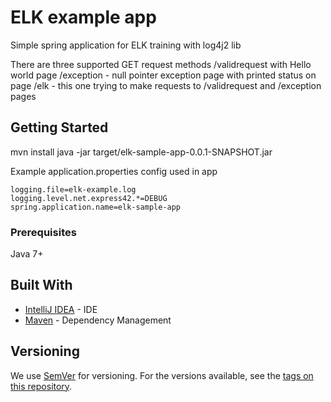 # ELK example app

Simple spring application for ELK training with log4j2 lib

There are three supported GET request methods
/validrequest with Hello world page
/exception - null pointer exception page with printed status on page
/elk - this one trying to make requests to /validrequest and /exception pages

## Getting Started

mvn install
java -jar target/elk-sample-app-0.0.1-SNAPSHOT.jar

Example application.properties config used in app
```
logging.file=elk-example.log
logging.level.net.express42.*=DEBUG
spring.application.name=elk-sample-app
```

### Prerequisites

Java 7+ 

## Built With
* [IntelliJ IDEA](https://www.jetbrains.com/idea/) - IDE
* [Maven](https://maven.apache.org/) - Dependency Management

## Versioning

We use [SemVer](http://semver.org/) for versioning. For the versions available, see the [tags on this repository](https://github.com/your/project/tags). 